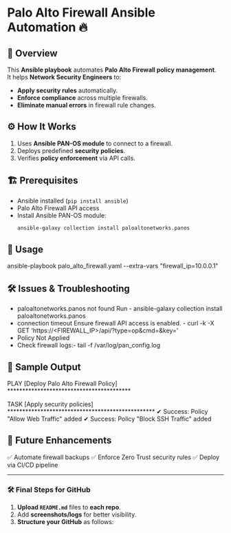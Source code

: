 # Palo Alto Firewall Ansible Automation 🔥

## 📌 Overview
This **Ansible playbook** automates **Palo Alto Firewall policy management**.  
It helps **Network Security Engineers** to:
- **Apply security rules** automatically.
- **Enforce compliance** across multiple firewalls.
- **Eliminate manual errors** in firewall rule changes.

## ⚙️ How It Works
1. Uses **Ansible PAN-OS module** to connect to a firewall.
2. Deploys predefined **security policies**.
3. Verifies **policy enforcement** via API calls.

## 🏗️ Prerequisites
- Ansible installed (`pip install ansible`)
- Palo Alto Firewall API access
- Install Ansible PAN-OS module:
  ```bash
  ansible-galaxy collection install paloaltonetworks.panos

## 🚀 Usage
ansible-playbook palo_alto_firewall.yaml --extra-vars "firewall_ip=10.0.0.1"

## 🛠️ Issues & Troubleshooting
- paloaltonetworks.panos not found
Run - ansible-galaxy collection install paloaltonetworks.panos
- connection timeout
Ensure firewall API access is enabled. - curl -k -X GET 'https://<FIREWALL_IP>/api/?type=op&cmd=<show><system><info></info></system></show>&key=<API-KEY>'
- Policy Not Applied
- Check firewall logs:- tail -f /var/log/pan_config.log

## 📜 Sample Output
PLAY [Deploy Palo Alto Firewall Policy] *****************************************

TASK [Apply security policies] *************************************************
✔ Success: Policy "Allow Web Traffic" added
✔ Success: Policy "Block SSH Traffic" added

## 🔗 Future Enhancements
✅ Automate firewall backups
✅ Enforce Zero Trust security rules
✅ Deploy via CI/CD pipeline


---

### **🛠 Final Steps for GitHub**
1. **Upload `README.md`** files to **each repo**.
2. Add **screenshots/logs** for better visibility.
3. **Structure your GitHub** as follows:



